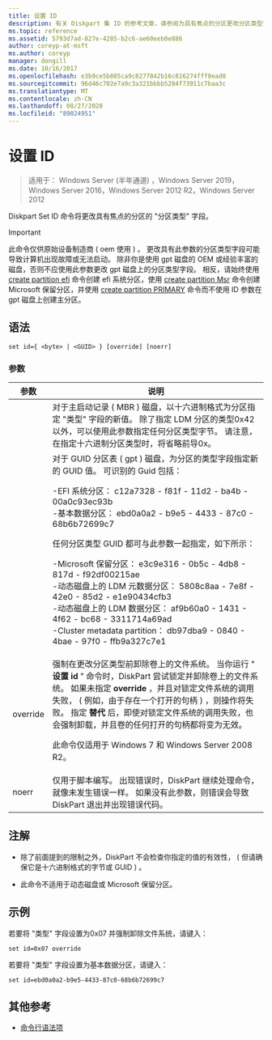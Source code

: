 ```yaml
---
title: 设置 ID
description: 有关 Diskpart 集 ID 的参考文章，请参阅为具有焦点的分区更改分区类型字段。
ms.topic: reference
ms.assetid: 5793d7ad-827e-4285-b2c6-ae60eeb0e886
author: coreyp-at-msft
ms.author: coreyp
manager: dongill
ms.date: 10/16/2017
ms.openlocfilehash: e3b9ce5b885ca9c8277842b16c816274fff0ead8
ms.sourcegitcommit: 96d46c702e7a9c3a321bbbb5284f73911c7baa3c
ms.translationtype: MT
ms.contentlocale: zh-CN
ms.lasthandoff: 08/27/2020
ms.locfileid: "89024951"
---
```

# <a name="set-id"></a>设置 ID

> 适用于： Windows Server (半年通道) ，Windows Server 2019，Windows Server 2016，Windows Server 2012 R2，Windows Server 2012

Diskpart Set ID 命令将更改具有焦点的分区的 "分区类型" 字段。

> [!IMPORTANT]
> 此命令仅供原始设备制造商 \( oem 使用 \) 。 更改具有此参数的分区类型字段可能导致计算机出现故障或无法启动。 除非你是使用 gpt 磁盘的 OEM 或经验丰富的磁盘，否则不应使用此参数更改 gpt 磁盘上的分区类型字段。 相反，请始终使用 [create partition efi](create-partition-efi.md) 命令创建 efi 系统分区，使用 [create partition Msr](create-partition-msr.md) 命令创建 Microsoft 保留分区，并使用 [create partition PRIMARY](create-partition-primary.md) 命令而不使用 ID 参数在 gpt 磁盘上创建主分区。



## <a name="syntax"></a>语法

```
set id={ <byte> | <GUID> } [override] [noerr]
```

### <a name="parameters"></a>参数

| 参数 |                                                                                                                                                                                                                                                                                                                                                                   说明                                                                                                                                                                                                                                                                                                                                                                   |
|-----------|-------------------------------------------------------------------------------------------------------------------------------------------------------------------------------------------------------------------------------------------------------------------------------------------------------------------------------------------------------------------------------------------------------------------------------------------------------------------------------------------------------------------------------------------------------------------------------------------------------------------------------------------------------------------------------------------------------------------------------------------------|
|  <byte>   |                                                                                                                                                                                                       对于主启动记录 \( MBR \) 磁盘，以十六进制格式为分区指定 "类型" 字段的新值。 除了指定 LDM 分区的类型0x42 以外，可以使用此参数指定任何分区类型字节。 请注意，在指定十六进制分区类型时，将省略前导0x。                                                                                                                                                                                                       |
|  <GUID>   | 对于 GUID 分区表 \( gpt \) 磁盘，为分区的类型字段指定新的 GUID 值。 可识别的 Guid 包括：<p>-EFI 系统分区： c12a7328 \- f81f \- 11d2 \- ba4b \- 00a0c93ec93b<br />-基本数据分区： ebd0a0a2 \- b9e5 \- 4433 \- 87c0 \- 68b6b72699c7<p>任何分区类型 GUID 都可与此参数一起指定，如下所示：<p>-Microsoft 保留分区： e3c9e316 \- 0b5c \- 4db8 \- 817d \- f92df00215ae<br />-动态磁盘上的 LDM 元数据分区： 5808c8aa \- 7e8f \- 42e0 \- 85d2 \- e1e90434cfb3<br />-动态磁盘上的 LDM 数据分区： af9b60a0 \- 1431 \- 4f62 \- bc68 \- 3311714a69ad<br />-Cluster metadata partition： db97dba9 \- 0840 \- 4bae \- 97f0 \- ffb9a327c7e1 |
| override  |                                                                强制在更改分区类型前卸除卷上的文件系统。 当你运行 " **设置 id** " 命令时，DiskPart 尝试锁定并卸除卷上的文件系统。 如果未指定 **override** ，并且对锁定文件系统的调用失败， \( 例如，由于存在一个打开的句柄 \) ，则操作将失败。 指定 **替代** 后，即使对锁定文件系统的调用失败，也会强制卸载，并且卷的任何打开的句柄都将变为无效。<p>此命令仅适用于 Windows 7 和 Windows Server 2008 R2。                                                                 |
|   noerr   |                                                                                                                                                                                                                                                                    仅用于脚本编写。 出现错误时，DiskPart 继续处理命令，就像未发生错误一样。 如果没有此参数，则错误会导致 DiskPart 退出并出现错误代码。                                                                                                                                                                                                                                                                    |

## <a name="remarks"></a>注解

-   除了前面提到的限制之外，DiskPart 不会检查你指定的值的有效性， \( 但请确保它是十六进制格式的字节或 GUID \) 。

-   此命令不适用于动态磁盘或 Microsoft 保留分区。

## <a name="examples"></a>示例
若要将 "类型" 字段设置为0x07 并强制卸除文件系统，请键入：

```
set id=0x07 override
```

若要将 "类型" 字段设置为基本数据分区，请键入：

```
set id=ebd0a0a2-b9e5-4433-87c0-68b6b72699c7
```

## <a name="additional-references"></a>其他参考
- [命令行语法项](command-line-syntax-key.md)




